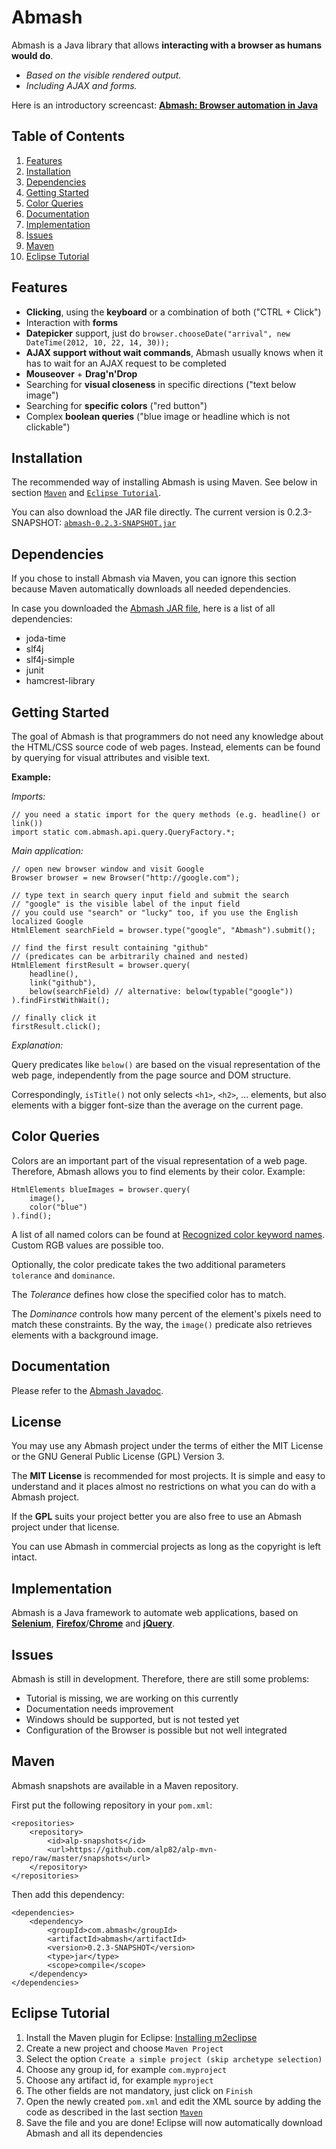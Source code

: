 Abmash
=
Abmash is a Java library that allows **interacting with a browser as humans would do**.
* *Based on the visible rendered output.*
* *Including AJAX and forms.*

Here is an introductory screencast: [**Abmash: Browser automation in Java**](http://www.youtube.com/watch?v=Il0191C8fg8)

Table of Contents
-
1. [Features](#features)
2. [Installation](#installation)
3. [Dependencies](#dependencies)
4. [Getting Started](#getting-started)
5. [Color Queries](#color-queries)
6. [Documentation](#documentation)
7. [Implementation](#implementation)
8. [Issues](#issues)
9. [Maven](#maven)
10. [Eclipse Tutorial](#eclipse-tutorial)

Features
-
* **Clicking**, using the **keyboard** or a combination of both ("CTRL + Click")
* Interaction with **forms**
* **Datepicker** support, just do `browser.chooseDate("arrival", new DateTime(2012, 10, 22, 14, 30));` 
* **AJAX support without wait commands**, Abmash usually knows when it has to wait for an AJAX request to be completed
* **Mouseover** + **Drag'n'Drop**
* Searching for **visual closeness** in specific directions ("text below image")
* Searching for **specific colors** ("red button")
* Complex **boolean queries** ("blue image or headline which is not clickable")

Installation
-
The recommended way of installing Abmash is using Maven. See below in section [`Maven`](#maven) and [`Eclipse Tutorial`](#eclipse-tutorial).

You can also download the JAR file directly. The current version is 0.2.3-SNAPSHOT: [`abmash-0.2.3-SNAPSHOT.jar`](https://github.com/alp82/alp-mvn-repo/blob/master/snapshots/com/abmash/abmash/0.2.3-SNAPSHOT/abmash-0.2.3-SNAPSHOT.jar)

Dependencies
-
If you chose to install Abmash via Maven, you can ignore this section because Maven automatically downloads all needed dependencies.

In case you downloaded the [Abmash JAR file](https://github.com/alp82/alp-mvn-repo/blob/master/snapshots/com/abmash/abmash/0.2.3-SNAPSHOT/abmash-0.2.3-SNAPSHOT.jar), here is a list of all dependencies:
* joda-time
* slf4j
* slf4j-simple
* junit
* hamcrest-library

Getting Started
-
The goal of Abmash is that programmers do not need any knowledge about the HTML/CSS source code of web pages.
Instead, elements can be found by querying for visual attributes and visible text.

**Example:**

*Imports:*

	// you need a static import for the query methods (e.g. headline() or link())
	import static com.abmash.api.query.QueryFactory.*;
	
*Main application:*

	// open new browser window and visit Google
	Browser browser = new Browser("http://google.com");
  
	// type text in search query input field and submit the search
	// "google" is the visible label of the input field
	// you could use "search" or "lucky" too, if you use the English localized Google
	HtmlElement searchField = browser.type("google", "Abmash").submit();

	// find the first result containing "github"
	// (predicates can be arbitrarily chained and nested)
	HtmlElement firstResult = browser.query(
	    headline(),
	    link("github"),
	    below(searchField) // alternative: below(typable("google"))
	).findFirstWithWait();
	
	// finally click it
	firstResult.click();

*Explanation:*

Query predicates like `below()` are based on the visual representation of the web
page, independently from the page source and DOM structure.

Correspondingly, `isTitle()` not only selects `<h1>`, `<h2>`, ... elements, but also
elements with a bigger font-size than the average on the current page.

Color Queries
-
Colors are an important part of the visual representation of a web page. Therefore, Abmash allows you to
find elements by their color. Example:

	HtmlElements blueImages = browser.query(
		image(),
		color("blue")
	).find();

A list of all named colors can be found at [Recognized color keyword names](http://www.w3.org/TR/SVG/types.html#ColorKeywords).
Custom RGB values are possible too.

Optionally, the color predicate takes the two additional parameters `tolerance` and `dominance`.

The *Tolerance* defines how close the specified color has to match.

The *Dominance* controls how many percent of the element's pixels need to match these constraints.
By the way, the `image()` predicate also retrieves elements with a background image.

Documentation
-
Please refer to the [Abmash Javadoc](http://alp82.github.com/abmash/doc/).

License
-
You may use any Abmash project under the terms of either the MIT License or the GNU General Public License (GPL) Version 3.

The **MIT License** is recommended for most projects. It is simple and easy to understand and it places almost no restrictions
on what you can do with a Abmash project.

If the **GPL** suits your project better you are also free to use an Abmash project under that license.

You can use Abmash in commercial projects as long as the copyright is left intact.

Implementation
-
Abmash is a Java framework to automate web applications, based on **[Selenium](http://seleniumhq.org/)**,
**[Firefox](http://www.mozilla.org/firefox/)**/**[Chrome](http://www.google.com/chrome/)** and **[jQuery](http://jquery.com/)**.

Issues
-
Abmash is still in development. Therefore, there are still some problems:

* Tutorial is missing, we are working on this currently
* Documentation needs improvement
* Windows should be supported, but is not tested yet
* Configuration of the Browser is possible but not well integrated 

Maven
-
Abmash snapshots are available in a Maven repository.

First put the following repository in your `pom.xml`:

	<repositories>
		<repository>
			<id>alp-snapshots</id>
			<url>https://github.com/alp82/alp-mvn-repo/raw/master/snapshots</url>
		</repository>
	</repositories>

Then add this dependency:

	<dependencies>
		<dependency>
			<groupId>com.abmash</groupId>
			<artifactId>abmash</artifactId>
			<version>0.2.3-SNAPSHOT</version>
			<type>jar</type>
			<scope>compile</scope>
		</dependency>
	</dependencies>

Eclipse Tutorial
-
1. Install the Maven plugin for Eclipse: [Installing m2eclipse](http://www.eclipse.org/m2e/download/)
2. Create a new project and choose `Maven Project`
3. Select the option `Create a simple project (skip archetype selection)`
4. Choose any group id, for example `com.myproject`
5. Choose any artifact id, for example `myproject`
6. The other fields are not mandatory, just click on `Finish`
7. Open the newly created `pom.xml` and edit the XML source by adding the code as described in the last section [`Maven`](#maven)
8. Save the file and you are done! Eclipse will now automatically download Abmash and all its dependencies 